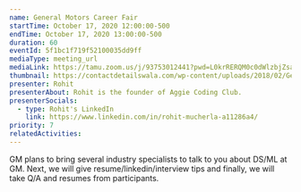 ```yaml
---
name: General Motors Career Fair
startTime: October 17, 2020 12:00:00-500
endTime: October 17, 2020 13:00:00-500
duration: 60
eventId: 5f1bc1f719f52100035dd9ff
mediaType: meeting_url
mediaLink: https://tamu.zoom.us/j/93753012441?pwd=L0krRERQM0c0dWlzbjZsalVYVTV4dz09
thumbnail: https://contactdetailswala.com/wp-content/uploads/2018/02/General-Motors-1.jpg
presenter: Rohit
presenterAbout: Rohit is the founder of Aggie Coding Club.
presenterSocials:
  - type: Rohit's LinkedIn
    link: https://www.linkedin.com/in/rohit-mucherla-a11286a4/
priority: 7
relatedActivities:
---
```


GM plans to bring several industry specialists to talk to you about DS/ML at GM. Next, we will
give resume/linkedin/interview tips and finally, we will take Q/A and resumes from participants.
